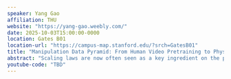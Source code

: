 ```yaml
---
speaker: Yang Gao
affiliation: THU
website: "https://yang-gao.weebly.com/"
date: 2025-10-03T15:00:00-0000
location: Gates B01
location-url: "https://campus-map.stanford.edu/?srch=GatesB01"
title: "Manipulation Data Pyramid: From Human Video Pretraining to Physical RL"
abstract: "Scaling laws are now often seen as a key ingredient on the path toward general intelligence. But in robotics, progress is slowed by one major obstacle: the lack of abundant, high-quality data. In this talk, I introduce a data pyramid strategy designed to tackle this challenge by making the most of diverse data sources. The idea is simple but powerful: combine internet-scale datasets, human teleoperation data, and robot-collected experiences so that each strengthens and fills in the gaps of the others."
youtube-code: "TBD"
---
```

